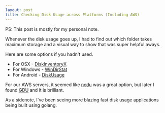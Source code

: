 ```yaml
---
layout: post
title: Checking Disk Usage across Platforms (Including AWS)
---
```


PS: This post is mostly for my personal note. 

Whenever the disk usage goes up, I had to find out which folder takes maximum storage and a visual way to show that was super helpful aways. 

Here are some options if you hadn't used.
- For OSX - [DiskInventoryX](http://www.derlien.com) 
- For Windows - [WinDirStat](https://windirstat.net)
- For Android - [DiskUsage](https://play.google.com/store/apps/details?id=com.google.android.diskusage&hl=en_IN&gl=US) 

For our AWS servers, it seemed like [ncdu](https://dev.yorhel.nl/ncdu) was a great option, but later I found [GDU](https://github.com/dundee/gdu) and it is brilliant. 

As a sidenote, I've been seeing more blazing fast disk usage applications being built using golang.
